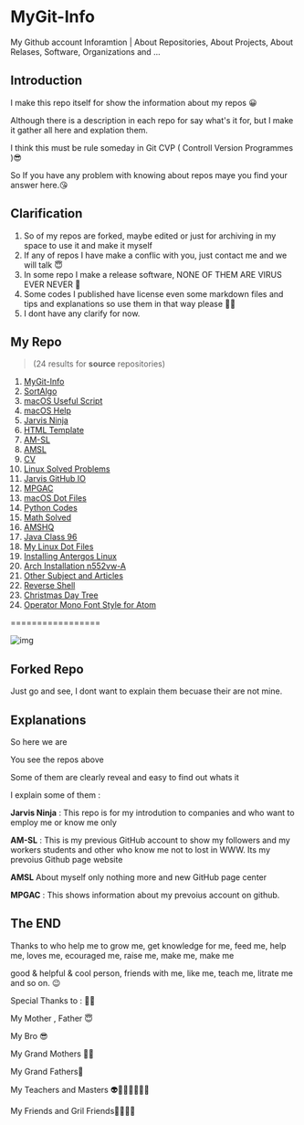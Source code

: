 # MyGit-Info
My Github account Inforamtion | About Repositories, About Projects, About Relases, Software, Organizations and ...



## Introduction

I make this repo itself for show the information about my repos 😀

Although there is a description in each repo for say what's it for, but I make it gather all here and explation them.

I think this must be rule someday in Git CVP ( Controll Version Programmes )😎

So If you have any problem with knowing about repos maye you find your answer here.😘



## Clarification

1. So of my repos are forked, maybe edited or just for archiving in my space to use it and make it myself
2. If any of repos I have make a conflic with you, just contact me and we will talk 😇
3. In some repo I make a release software, NONE OF THEM ARE VIRUS EVER NEVER 🤯
4. Some codes I published have license even some markdown files and tips and explanations so use them in that way please 🙏💋
5. I dont have any clarify for now.



## My Repo 

> (24 results for **source** repositories) 

1. [MyGit-Info](https://github.com/JARVIS-AI/MyGit-Info)
2. [SortAlgo](https://github.com/JARVIS-AI/SortAlgo)
3. [macOS Useful Script](https://github.com/JARVIS-AI/macOSUsefullScripts)
4. [macOS Help](https://github.com/JARVIS-AI/macOSHelp)
5. [Jarvis Ninja](https://github.com/JARVIS-AI/jarvis.ninja)
6. [HTML Template](https://github.com/JARVIS-AI/html-template)
7. [AM-SL](https://github.com/JARVIS-AI/am-sl)
8. [AMSL](https://github.com/JARVIS-AI/AMSL)
9. [CV](https://github.com/JARVIS-AI/CV)
10. [Linux Solved Problems](https://github.com/JARVIS-AI/Linux-Solved-Problems)
11. [Jarvis GitHub IO](https://github.com/JARVIS-AI/jarvis-ai.github.io)
12. [MPGAC](https://github.com/JARVIS-AI/mpgac)
13. [macOS Dot Files](https://github.com/JARVIS-AI/MacOSDotFiles)
14. [Python Codes](https://github.com/JARVIS-AI/python-codes)
15. [Math Solved](https://github.com/JARVIS-AI/MathSolved)
16. [AMSHQ](https://github.com/JARVIS-AI/amshq)
17. [Java Class 96](https://github.com/JARVIS-AI/javaclass96)
18. [My Linux Dot Files](https://github.com/JARVIS-AI/MyDotFiles)
19. [Installing Antergos Linux](https://github.com/JARVIS-AI/Installing-Antergos)
20. [Arch Installation n552vw-A](https://github.com/JARVIS-AI/Arch-Installation-n552vw-A)
21. [Other Subject and Articles](https://github.com/JARVIS-AI/OtherSubjects)
22. [Reverse Shell](https://github.com/JARVIS-AI/Reverse-Shell)
23. [Christmas Day Tree](https://github.com/JARVIS-AI/ChristmasTree)
24. [Operator Mono Font Style for Atom](https://github.com/JARVIS-AI/Operator-MonoStyle)

=================

![img](https://img.shields.io/badge/NumberofRepo-24-%2361456A.svg?longCache=true&style=plastic)



## Forked Repo

Just go and see, I dont want to explain them becuase their are not mine.



## Explanations

So here we are

You see the repos above

Some of them are clearly reveal and easy to find out whats it

I explain some of them :

**Jarvis Ninja** : This repo is for my introdution to companies and who want to employ me or know me only

**AM-SL** : This is my previous GitHub account to show my followers and my workers students and other who know me not to lost in WWW. Its my prevoius Github page website

**AMSL** About myself only nothing more and new GitHub page center

**MPGAC** : This shows information about my prevoius account on github.



## The END

Thanks to who help me to grow me, get knowledge for me, feed me, help me, loves me, ecouraged me, raise me, make me, make me  

good & helpful & cool person, friends with me, like me, teach me, litrate me and so on. 😉

Special Thanks to : 🙏🏻

My Mother , Father 😇

My Bro 😎

My Grand Mothers 🧐🤓

My Grand Fathers🤠

My Teachers and Masters 👽👨🏼‍🏫👩🏼‍🏫

My Friends and Gril Friends🤪😍😘💋

